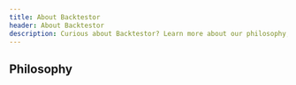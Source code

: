 ```yaml
---
title: About Backtestor
header: About Backtestor
description: Curious about Backtestor? Learn more about our philosophy, people, and technology.
---
```


## Philosophy
